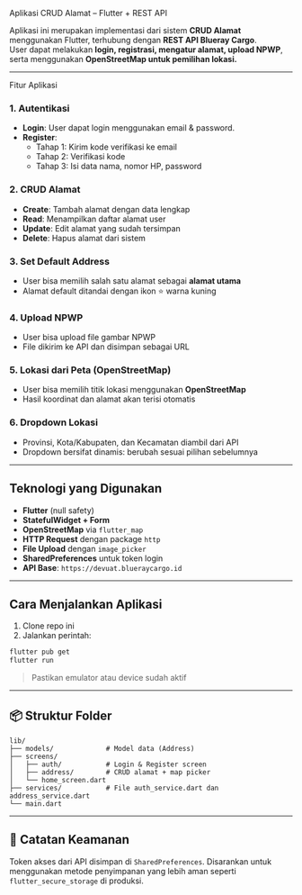 Aplikasi CRUD Alamat – Flutter + REST API

Aplikasi ini merupakan implementasi dari sistem **CRUD Alamat** menggunakan Flutter, terhubung dengan **REST API Blueray Cargo**.  
User dapat melakukan **login, registrasi, mengatur alamat, upload NPWP**, serta menggunakan **OpenStreetMap untuk pemilihan lokasi.**

---

Fitur Aplikasi

### 1. Autentikasi
- **Login**: User dapat login menggunakan email & password.
- **Register**:
  - Tahap 1: Kirim kode verifikasi ke email
  - Tahap 2: Verifikasi kode
  - Tahap 3: Isi data nama, nomor HP, password

### 2. CRUD Alamat
- **Create**: Tambah alamat dengan data lengkap
- **Read**: Menampilkan daftar alamat user
- **Update**: Edit alamat yang sudah tersimpan
- **Delete**: Hapus alamat dari sistem

### 3. Set Default Address
- User bisa memilih salah satu alamat sebagai **alamat utama**
- Alamat default ditandai dengan ikon ⭐ warna kuning

### 4. Upload NPWP
- User bisa upload file gambar NPWP
- File dikirim ke API dan disimpan sebagai URL

### 5. Lokasi dari Peta (OpenStreetMap)
- User bisa memilih titik lokasi menggunakan **OpenStreetMap**
- Hasil koordinat dan alamat akan terisi otomatis

### 6. Dropdown Lokasi
- Provinsi, Kota/Kabupaten, dan Kecamatan diambil dari API
- Dropdown bersifat dinamis: berubah sesuai pilihan sebelumnya

---

## Teknologi yang Digunakan

- **Flutter** (null safety)
- **StatefulWidget + Form**
- **OpenStreetMap** via `flutter_map`
- **HTTP Request** dengan package `http`
- **File Upload** dengan `image_picker`
- **SharedPreferences** untuk token login
- **API Base**: `https://devuat.blueraycargo.id`

---

## Cara Menjalankan Aplikasi

1. Clone repo ini
2. Jalankan perintah:
```bash
flutter pub get
flutter run
```

> Pastikan emulator atau device sudah aktif

---

## 📦 Struktur Folder

```
lib/
├── models/             # Model data (Address)
├── screens/
│   ├── auth/           # Login & Register screen
│   ├── address/        # CRUD alamat + map picker
│   └── home_screen.dart
├── services/           # File auth_service.dart dan address_service.dart
└── main.dart
```

---

## 🔐 Catatan Keamanan
Token akses dari API disimpan di `SharedPreferences`. Disarankan untuk menggunakan metode penyimpanan yang lebih aman seperti `flutter_secure_storage` di produksi.